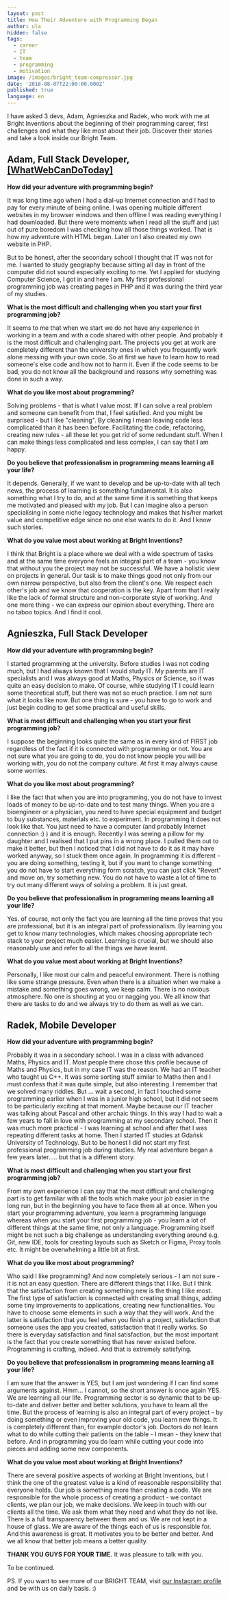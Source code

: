 ```yaml
---
layout: post
title: How Their Adventure with Programming Began
author: ula
hidden: false
tags:
  - career
  - IT
  - team
  - programming
  - motivation
image: /images/bright_team-compressor.jpg
date: '2018-08-07T22:00:00.000Z'
published: true
language: en
---
```

I have asked 3 devs, Adam, Agnieszka and Radek, who work with me at Bright Inventions about the beginning of their programming career, first challenges and what they like most about their job. Discover their stories and take a look inside our Bright Team.

## Adam, Full Stack Developer, [\[WhatWebCanDoToday\]](https://whatwebcando.today/)

**How did your adventure with programming begin?**

It was long time ago when I had a dial-up Internet connection and I had to pay for every minute of being online. I was opening multiple different websites in my browser windows and then offline I was reading everything I had downloaded. But there were moments when I read all the stuff and just out of pure boredom I was checking how all those things worked. That is how my adventure with HTML began. Later on I also created my own website in PHP.

But to be honest, after the secondary school I thought that IT was not for me. I wanted to study geography because sitting all day in front of the computer did not sound especially exciting to me. Yet I applied for studying Computer Science, I got in and here I am. My first professional programming job was creating pages in PHP and it was during the third year of my studies.

**What is the most difficult and challenging when you start your first programming job?**

It seems to me that when we start we do not have any experience in working in a team and with a code shared with other people.  And probably it is the most difficult and challenging part. The projects you get at work are completely different than the university ones in which you frequently work alone messing with your own code. So at first we have to learn how to read someone's else code and how not to harm it. Even if the code seems to be bad, you do not know all the background and reasons why something was done in such a way.

**What do you like most about programming?**

Solving problems - that is what I value most. If I can solve a real problem and someone can benefit from that, I feel satisfied. And you might be surprised - but I like "cleaning". By cleaning I mean leaving code less complicated than it has been before. Facilitating the code, refactoring, creating new rules - all these let you get rid of some redundant stuff. When I can make things less complicated and less complex, I can say that I am happy.

 **Do you believe that professionalism in programming means learning all your life?**

It depends. Generally, if we want to develop and be up-to-date with all tech news, the process of learning is something fundamental. It is also something what I try to do, and at the same time it is something that keeps me motivated and pleased with my job. But I can imagine also a person specialising in some niche legacy technology and makes that his/her market value and competitive edge since no one else wants to do it. And I know such stories.

**What do you value most about working at Bright Inventions?**

I think that Bright is a place where we deal with a wide spectrum of tasks and at the same time everyone feels an integral part of a team  - you know that without you the project may not be successful. We have a holistic view on projects in general. Our task is to make things good not only from our own narrow perspective, but also from the client's one. We respect each other's job and we know that cooperation is the key. Apart from that I really like the lack of formal structure and non-corporate style of working. And one more thing - we can express our opinion about everything. There are no taboo topics. And I find it cool.

## Agnieszka, Full Stack Developer

**How did your adventure with programming begin?**

I started programming at the university. Before studies I was not coding much, but I had always known that I would study IT. My parents are IT specialists and I was always good at Maths, Physics or Science, so it was quite an easy decision to make. Of course, while studying IT  I could learn some theoretical stuff, but there was not so much practice.  I am not sure what it looks like now. But one thing is sure - you have to go to work and just begin coding to get some practical and useful skills.

**What is most difficult and challenging when you start your first programming job?**

I suppose the beginning looks quite the same as in every kind of FIRST job regardless of the fact if it is connected with programming or not. You are not sure what you are going to do, you do not know people you will be working with, you do not the company culture. At first it may always cause some worries.

**What do you like most about programming?**

I like the fact that when you are into programming, you do not have to invest loads of money to be up-to-date and to test many things. When you are a bioengineer or a physician, you need to have special equipment and budget to buy substances, materials etc. to experiment. In programming it does not look like that. You just need to have a computer (and probably Internet connection :) ) and it is enough. Recently I was sewing a pillow for my daughter and I realised that I put pins in a wrong place. I pulled them out to make it better, but then I noticed that I did not have to do it as it may have worked anyway, so I stuck them once again.  In programming it is different - you are doing something, testing it, but if you want to change something you do not have to start everything form scratch, you can just click "Revert" and move on, try something new. You do not have to waste a lot of time to try out many different ways of solving a problem. It is just great.

**Do you believe that professionalism in programming means learning all your life?**

 Yes. of course, not only the fact you are learning all the time proves that you are professional, but it is an integral part of professionalism. By learning you get to know many technologies, which makes choosing appropriate tech stack to your project much easier. Learning is crucial, but we should also reasonably use and refer to all the things we have learnt.

**What do you value most about working at Bright Inventions?**

Personally, I like most our calm and peaceful environment. There is nothing like some strange  pressure. Even when there is a situation when we make a mistake and something goes wrong, we keep calm. There is no noxious atmosphere. No one is shouting at you or nagging you. We all know that there are tasks to do and we always try to do them as well as we can.

## Radek, Mobile Developer

**How did your adventure with programming begin?**

Probably it was in a secondary school. I was in a class with advanced Maths, Physics and IT. Most people there chose this profile because of Maths and Physics, but in my case IT was the reason. We had an IT teacher who taught us C++. It was some sorting stuff similar to Maths then and I must confess that it was quite simple, but also interesting. I remember that we solved many riddles. But ... wait a second, in fact I touched some programming earlier when I was in a junior high school, but it did not seem to be particularly exciting at that moment. Maybe because our IT teacher was talking about Pascal and other archaic things. In this way I had to wait a few years to fall in love with programming at my secondary school. Then it was much more practical - I was learning at school and after that I was repeating different tasks at home. Then I started IT studies at Gdańsk University of Technology. But to be honest I did not start my first professional programming job during studies. My real adventure began a few years later..... but that is a different story.

**What is most difficult and challenging when you start your first programming job?**

From my own experience I can say that the most difficult and challenging part is to get familiar with all the tools which make your job easier in the long run, but in the beginning you have to face them all at once. When you start your programming adventure, you learn a programming language whereas when you start your first programming job - you learn a lot of different things at the same time, not only a language. Programming itself might be not such a big challenge as understanding everything around e.g. Git, new IDE, tools for creating layouts such as Sketch or Figma, Proxy tools etc. It might be overwhelming a little bit at first.

**What do you like most about programming?**

Who said I like programming? And now completely serious - I am not sure - it is not an easy question. There are different things that I like. But I think that the satisfaction from creating something new is the thing I like most. The first type of satisfaction is connected with creating small things, adding some tiny improvements to applications, creating new functionalities. You have to choose some elements in such a way that they will work. And the latter is satisfaction that you feel when you finish a project,  satisfaction that someone uses the app you created, satisfaction that it really works. So there is everyday satisfaction and final satisfaction, but the most important is the fact that you create something that has never existed before. Programming is crafting, indeed. And that is extremely satisfying.

**Do you believe that professionalism in programming means learning all your life?**

 I am sure that the answer is YES, but I am just wondering if I can find some arguments against. Hmm... I cannot, so the short answer is once again YES. We are learning all our life. Programming sector is so dynamic that to be up-to-date and deliver better and better solutions, you have to learn all the time. But the process of learning is also an integral part of every project - by doing something or even improving your old code, you learn new things. It is completely different than, for example doctor's job.  Doctors do not learn what to do while cutting their patients on the table - I mean  - they knew that before. And in programming you do learn while cutting your code into pieces and adding some new components.

**What do you value most about working at Bright Inventions?**

 There are several positive aspects of working at Bright Inventions, but I think the one of the greatest value is a kind of reasonable responsibility that everyone holds. Our job is something more than creating a code. We are responsible for the whole process of creating a product - we contact clients, we plan our job, we make decisions. We keep in touch with our clients  all the time. We ask them what they need and what they do not like. There is a full transparency between them and us. We are not kept in a house of glass. We are aware of the things each of us is responsible for. And this awareness is great. It motivates you to be better and better. And we all know that better job means a better quality.


**THANK YOU GUYS FOR YOUR TIME.** It was pleasure to talk with you. 

To be continued. 

PS. If you want to see more of our BRIGHT TEAM, visit [our Instagram profile](https://www.instagram.com/bright_inventions/) and be with us on daily basis. :)

